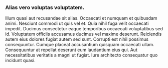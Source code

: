 <h3>Alias vero voluptas voluptatem.</h3>

<p>Illum quasi aut recusandae sit alias. Occaecati et numquam et quibusdam animi. Nesciunt commodi ut quis vel et. Quia nihil fuga velit occaecati impedit. Ducimus consectetur eaque temporibus occaecati voluptatibus sed id. Voluptatem officiis accusamus ducimus vel maxime deserunt. Reiciendis autem eius dolores fugiat autem sed sunt. Corrupti est nihil possimus consequuntur. Cumque placeat accusantium quisquam occaecati ullam. Consequuntur at repellat deserunt eum laudantium eius qui. Aut necessitatibus veritatis a magni ut fugiat. Iure architecto consequatur quo incidunt quasi.</p>
